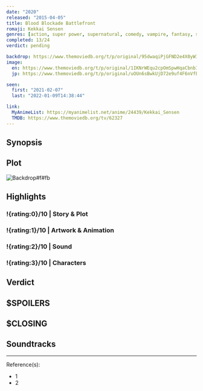 ```yaml
---
date: "2020"
released: "2015-04-05"
title: Blood Blockade Battlefront
romaji: Kekkai Sensen
genres: [action, super power, supernatural, comedy, vampire, fantasy, shounen]
completed: 13/24
verdict: pending

backdrop: https://www.themoviedb.org/t/p/original/95dwaqiPjGFND2e4X0yWIzcIjWg.jpg
image:
  en: https://www.themoviedb.org/t/p/original/1IKNrWEqu2cpOmSpwHqaCbnbIzE.jpg
  jp: https://www.themoviedb.org/t/p/original/uOUn6sBwkUjD72e9uf4F6nVfBRv.jpg

seen:
  first: "2021-02-07"
  last: "2022-01-09T14:38:44"

link:
  MyAnimeList: https://myanimelist.net/anime/24439/Kekkai_Sensen
  TMDB: https://www.themoviedb.org/tv/62327
---
```



## Synopsis

## Plot

![Backdrop#f#fb](https://www.themoviedb.org/t/p/original/iQFyfYCZh0Y2E3nAOIHF0ZackS9.jpg "Source: TMDB")

## Highlights

### !{rating:0}/10 | Story & Plot

### !{rating:1}/10 | Artwork & Animation

### !{rating:2}/10 | Sound

### !{rating:3}/10 | Characters

## Verdict

## $SPOILERS

## $CLOSING

## Soundtracks

***
Reference(s):

- 1
- 2
